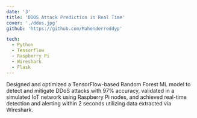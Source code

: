 ```yaml
---
date: '3'
title: 'DDOS Attack Prediction in Real Time'
cover: './ddos.jpg'
github: 'https://github.com/Mahenderreddyp'

tech:
  - Python
  - Tensorflow
  - Raspberry Pi
  - Wireshark
  - Flask
---
```


Designed and optimized a TensorFlow-based Random Forest ML model to detect and mitigate DDoS attacks with 97% accuracy, validated in a simulated IoT network using Raspberry Pi nodes, and achieved real-time detection and alerting within 2 seconds utilizing data extracted via Wireshark.
